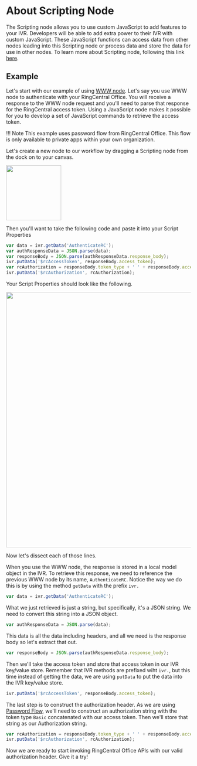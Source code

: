# About Scripting Node

The Scripting node allows you to use custom JavaScript to add features to your IVR. Developers will be able to add extra power to their IVR with custom JavaScript. These JavaScript functions can access data from other nodes leading into this Scripting node or process data and store the data for use in other nodes. To learn more about Scripting node, following this link [here](https://support.ringcentral.com/engagevoice/admin/voice-admin-use-scripting-node.html).

## Example
Let's start with our example of using [WWW node](www-node.md). Let's say you use WWW node to authenticate with your RingCentral Office. You will receive a response to the WWW node request and you'll need to parse that response for the RingCentral access token. Using a JavaScript node makes it possible for you to develop a set of JavaScript commands to retrieve the access token.

!!! Note
    This example uses password flow from RingCentral Office. This flow is only available to private apps within your own organization.

Let's create a new node to our workflow by dragging a Scripting node from the dock on to your canvas.

<img class="img-fluid" width="150" src="../../../images/ivr-scripting-node.png">

Then you'll want to take the following code and paste it into your Script Properties

```javascript
var data = ivr.getData('AuthenticateRC');
var authResponseData = JSON.parse(data);
var responseBody = JSON.parse(authResponseData.response_body);
ivr.putData('$rcAccessToken', responseBody.access_token);
var rcAuthorization = responseBody.token_type + ' ' + responseBody.access_token;
ivr.putData('$rcAuthorization', rcAuthorization);
```

Your Script Properties should look like the following.

<img class="img-fluid" width="697" src="../../../images/ivr-scripting-properties.png">

Now let's dissect each of those lines.

When you use the WWW node, the response is stored in a local model object in the IVR. To retrieve this response, we need to reference the previous WWW node by its name, `AuthenticateRC`. Notice the way we do this is by using the method `getData` with the prefix `ivr.`

```javascript
var data = ivr.getData('AuthenticateRC');
```

What we just retrieved is just a string, but specifically, it's a JSON string. We need to convert this string into a JSON object.

```javascript
var authResponseData = JSON.parse(data);
```

This data is all the data including headers, and all we need is the response body so let's extract that out.

```javascript
var responseBody = JSON.parse(authResponseData.response_body);
```

Then we'll take the access token and store that access token in our IVR key/value store. Remember that IVR methods are prefixed wiht `ivr.`, but this time instead of getting the data, we are using `putData` to put the data into the IVR key/value store.

```javascript
ivr.putData('$rcAccessToken', responseBody.access_token);
```

The last step is to construct the authorization header. As we are using [Password Flow](https://developers.ringcentral.com/guide/authentication/password-flow), we'll need to construct an authorization string with the token type `Basic` concatenated with our access token. Then we'll store that string as our Authorization string.

```javascript
var rcAuthorization = responseBody.token_type + ' ' + responseBody.access_token;
ivr.putData('$rcAuthorization', rcAuthorization);
```

Now we are ready to start invoking RingCentral Office APIs with our valid authorization header. Give it a try!
